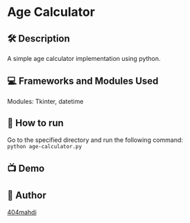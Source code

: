 # Age Calculator

## 🛠️ Description

A simple age calculator implementation using python.

## 💻 Frameworks and Modules Used

Modules: Tkinter, datetime

## 🌟 How to run

Go to the specified directory and run the following command: <br>
`python age-calculator.py`

## 📺 Demo

<!--Remove the below lines and add yours -->

## 🤖 Author

[404mahdi](https://github.com/404mahdi)
